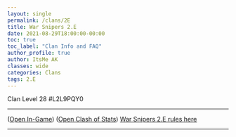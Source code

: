 ```yaml
---
layout: single
permalink: /clans/2E
title: War Snipers 2.E
date: 2021-08-29T18:00:00-00:00
toc: true
toc_label: "Clan Info and FAQ"
author_profile: true
author: ItsMe AK
classes: wide
categories: Clans
tags: 2.E
---
```


Clan Level 28 #L2L9PQY0

***
([Open In-Game](https://link.clashofclans.com/en?action=OpenClanProfile&tag=L2L9PQY0)) ([Open Clash of Stats](https://www.clashofstats.com/clans/L2L9PQY0/members/))
[War Snipers 2.E rules here](https://tiny.cc/ws2erules)
***